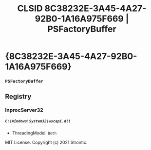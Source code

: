﻿---
title: "CLSID 8C38232E-3A45-4A27-92B0-1A16A975F669 | PSFactoryBuffer"
excerpt: What is COM-Object CLSID 8C38232E-3A45-4A27-92B0-1A16A975F669?
---

# {8C38232E-3A45-4A27-92B0-1A16A975F669}

### `PSFactoryBuffer`

## Registry


### InprocServer32

##### `C:\Windows\System32\wscapi.dll`
* ThreadingModel: `Both`

MIT License. Copyright (c) 2021 Strontic.


